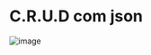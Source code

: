 # C.R.U.D com json

![image](https://user-images.githubusercontent.com/58920070/225800588-5e206aec-2645-45bd-aef0-f33e026a9fa0.png)

 
